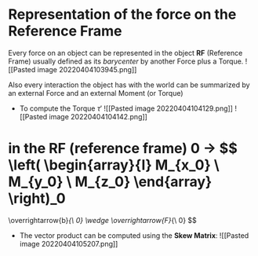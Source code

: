 # Representation of the force on the Reference Frame
Every force on an object can be represented in the object **RF** (Reference Frame) usually defined as its *barycenter* by another Force plus a Torque.
![[Pasted image 20220404103945.png]]

Also every interaction the object has with the world can be summarized by an external Force and an external Moment (or Torque)

- To compute the Torque $\tau '$
![[Pasted image 20220404104129.png]]
![[Pasted image 20220404104142.png]]

in the RF (reference frame) $0$ ->
$$
\left(
\begin{array}{l}
M_{x_0}
\\
M_{y_0}
\\
M_{z_0}
\end{array}
\right)_0
= 
\overrightarrow{b}_{\ 0} \wedge \overrightarrow{F}_{\ 0}
$$
- The vector product can be computed using the **Skew Matrix**:
![[Pasted image 20220404105207.png]]
